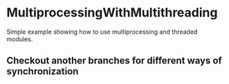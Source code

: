 # MultiprocessingWithMultithreading
Simple example showing how to use multiprocessing and threaded modules.
## Checkout another branches for different ways of synchronization
